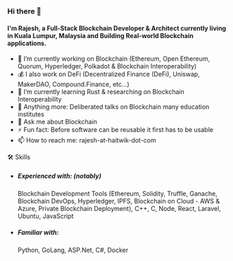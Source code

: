 ### Hi there 👋

#### I'm Rajesh, a Full-Stack Blockchain Developer & Architect currently living in Kuala Lumpur, Malaysia and Building Real-world Blockchain applications.

- 🔭 I’m currently working on Blockchain (Ethereum, Open Ethereum, Quorum, Hyperledger, Polkadot & Blockchain Interoperability)
- 💰 I also work on DeFi (Decentralized Finance (DeFi), Uniswap, MakerDAO, Compound.Finance, etc...)
- 🌱 I’m currently learning Rust & researching on Blockchain Interoperability
- 🤝 Anything more: Deliberated talks on Blockchain many education institutes
- 💬 Ask me about Blockchain
- ⚡ Fun fact: Before software can be reusable it first has to be usable
- 📫 How to reach me: rajesh-at-haitwik-dot-com

🛠 Skills <br>
- ##### Experienced with: (notably)
  Blockchain Development Tools (Ethereum, Solidity, Truffle, Ganache, Blockchain DevOps, Hyperledger, IPFS, Blockchain on Cloud - AWS & Azure, Private Blockchain Deployment), C++, C, Node, React, Laravel, Ubuntu, JavaScript
- ##### Familiar with:
  Python, GoLang, ASP.Net, C#, Docker
